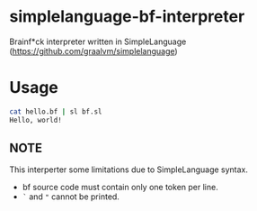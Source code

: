 # simplelanguage-bf-interpreter
Brainf*ck interpreter written in SimpleLanguage (https://github.com/graalvm/simplelanguage)

# Usage

```bash
cat hello.bf | sl bf.sl
Hello, world!
```

## NOTE

This interperter some limitations due to SimpleLanguage syntax.

- bf source code must contain only one token per line.
- `` ` `` and `"` cannot be printed.
